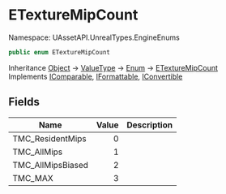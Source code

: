 # ETextureMipCount

Namespace: UAssetAPI.UnrealTypes.EngineEnums

```csharp
public enum ETextureMipCount
```

Inheritance [Object](https://docs.microsoft.com/en-us/dotnet/api/system.object) → [ValueType](https://docs.microsoft.com/en-us/dotnet/api/system.valuetype) → [Enum](https://docs.microsoft.com/en-us/dotnet/api/system.enum) → [ETextureMipCount](./uassetapi.unrealtypes.engineenums.etexturemipcount.md)<br>
Implements [IComparable](https://docs.microsoft.com/en-us/dotnet/api/system.icomparable), [IFormattable](https://docs.microsoft.com/en-us/dotnet/api/system.iformattable), [IConvertible](https://docs.microsoft.com/en-us/dotnet/api/system.iconvertible)

## Fields

| Name | Value | Description |
| --- | --: | --- |
| TMC_ResidentMips | 0 |  |
| TMC_AllMips | 1 |  |
| TMC_AllMipsBiased | 2 |  |
| TMC_MAX | 3 |  |
